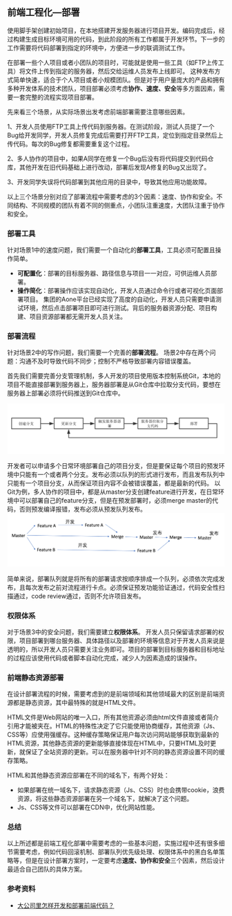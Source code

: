 ## 前端工程化—部署

使用脚手架创建初始项目，在本地搭建开发服务器进行项目开发。编码完成后，经过构建生成目标环境可用的代码，到此阶段的所有工作都属于开发环节。下一步的工作需要将代码部署到指定的环境中，方便进一步的联调测试工作。

在部署一些个人项目或者小团队的项目时，可能就是使用一些工具（如FTP上传工具）将文件上传到指定的服务器，然后交给运维人员发布上线即可。
这种发布方式简单快速，适合于个人项目或者小规模团队。但是对于用户量庞大的产品和拥有多种开发体系的技术团队，项目部署必须考虑**协作、速度、安全**等多方面因素，需要一套完整的流程实现项目部署。

先来看三个场景，从实际场景出发考虑前端部署需要注意哪些因素。

1、开发人员使用FTP工具上传代码到服务器。在测试阶段，测试人员提了一个Bug给开发同学，开发人员修复完成后需要打开FTP工具，定位到指定目录然后上传代码。每次的Bug修复都需要重复这个过程。

2、多人协作的项目中，如果A同学在修复一个Bug后没有将代码提交到代码仓库，其他开发在旧代码基础上进行改动，部署后发现A修复的Bug又出现了。

3、开发同学失误将代码部署到其他应用的目录中，导致其他应用功能故障。

以上三个场景分别对应了部署流程中需要考虑的3个因素：速度、协作和安全。不同结构、不同规模的团队有着不同的侧重点，小团队注重速度，大团队注重于协作和安全。

### 部署工具

针对场景1中的速度问题，我们需要一个自动化的**部署工具**，工具必须可配置且操作简单。
* **可配置化**：部署的目标服务器、路径信息与项目一一对应，可供运维人员部署。
* **操作简化**：部署操作应该实现自动化，开发人员通过命令行或者可视化页面部署项目。
集团的Aone平台已经实现了高度的自动化，开发人员只需要申请测试环境，然后点击部署项目即可进行测试。背后的服务器资源分配、项目构建、项目资源部署都无需开发人员关注。

### 部署流程
针对场景2中的写作问题，我们需要一个完善的**部署流程**。
场景2中存在两个问题：沟通不及时导致代码不同步；控制不严格导致部署内容错误覆盖。

首先我们需要完善分支管理机制，多人开发的项目使用版本控制系统Git，本地的项目不能直接部署到服务器上，服务器部署是从Git仓库中拉取分支代码，要想在服务器上部署必须将代码推送到Git仓库中。

![deploy](../img/deploy.png) 

开发者可以申请多个日常环境部署自己的项目分支，但是要保证每个项目的预发环境中只能有一个或者两个分支。发布必须以队列的形式进行发布，而且发布队列中只能有一个项目分支，从而保证项目内容不会被错误覆盖，都是最新的代码。
以Git为例，多人协作的项目中，都是从master分支创建feature进行开发，在日常环境中可以部署自己的feature分支，但是在预发部署时，必须merge master的代码，否则预发编译报错，发布必须从预发队列发布。
![queue](../img/queue.png) 

简单来说，部署队列就是将所有的部署请求按顺序排成一个队列，必须依次完成发布，且每次发布之前对流程进行卡点。必须保证预发功能验证通过，代码安全性扫描通过，code review通过，否则不允许项目发布。

### 权限体系
对于场景3中的安全问题，我们需要建立**权限体系**。
开发人员只保留请求部署的权限，项目部署到哪台服务器、具体路径以及部署的环境等信息对于开发人员来说是透明的，所以开发人员只需要关注业务即可。项目的部署到目标服务器和目标地址的过程应该使用代码或者脚本自动化完成，减少人为因素造成的误操作。

### 前端静态资源部署
在设计部署流程的时候，需要考虑到的是前端领域和其他领域最大的区别是前端资源都是静态资源，其中最特殊的就是HTML文件。

HTML文件是Web网站的唯一入口，所有其他资源必须由html文件直接或者简介引用才能被夹在。HTML的特殊性决定了它只能使用协商缓存，其他资源（Js、CSS等）应使用强缓存。这种缓存策略保证用户每次访问网站能够获取到最新的HTML资源，其他静态资源的更新能够直接体现在HTML中，只要HTML及时更新，就保证了全站资源的更新。可以在服务器中针对不同的静态资源设置不同的缓存策略。

HTML和其他静态资源应部署在不同的域名下，有两个好处：
* 如果部署在统一域名下，请求静态资源（Js、CSS）时也会携带cookie，浪费资源，将这些静态资源部署在另一个域名下，就解决了这个问题。
* Js、CSS等文件可以部署在CDN中，优化网站性能。

### 总结
以上所述都是前端工程化部署中需要考虑的一些基本问题，实施过程中还有很多细节需要考虑，例如代码回滚机制、部署队列优先级处理、权限体系中的黑白名单策略等，但是在设计部署方案时，一定要考虑**速度、协作和安全**三个因素，然后设计最适合自己团队的具体方案。

### 参考资料
* [大公司里怎样开发和部署前端代码？](https://github.com/fouber/blog/issues/6)


